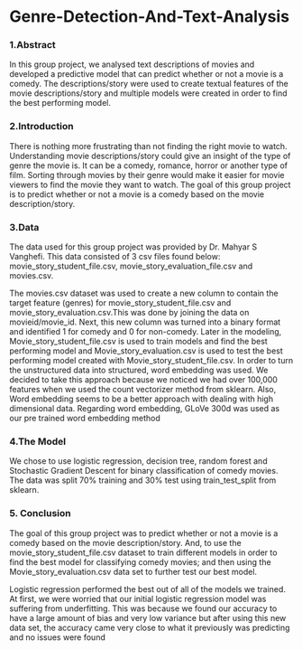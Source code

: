 # Genre-Detection-And-Text-Analysis
### 1.Abstract

In this group project, we analysed text descriptions of movies and developed a predictive model that can predict whether or not a movie is a comedy. The descriptions/story were used to create textual features of the movie descriptions/story and multiple models were created in order to find the best performing model.

### 2.Introduction

There is nothing more frustrating than not finding the right movie to watch. Understanding movie descriptions/story could give an insight of the type of genre the movie is. It can be a comedy, romance, horror or another type of film. Sorting through movies by their genre would make it easier for movie viewers to find the movie they want to watch. The goal of this group project is to predict whether or not a movie is a comedy based on the movie description/story.

### 3.Data

The data used for this group project was provided by Dr. Mahyar S Vanghefi. This data consisted of 3 csv files found below: movie_story_student_file.csv, movie_story_evaluation_file.csv and movies.csv.

The movies.csv dataset was used to create a new column to contain the target feature (genres) for movie_story_student_file.csv and movie_story_evaluation.csv.This was done by joining the data on movieid/movie_id. Next, this new column was turned into a binary format and identified 1 for comedy and 0 for non-comedy. Later in the modeling, Movie_story_student_file.csv is used to train models and find the best performing model and Movie_story_evaluation.csv is used to test the best performing model created with Movie_story_student_file.csv. In order to turn the unstructured data into structured, word embedding was used. We decided to take this approach because we noticed we had over 100,000 features when we used the count vectorizer method from sklearn. Also, Word embedding seems to be a better approach with dealing with high dimensional data. Regarding word embedding, GLoVe 300d was used as our pre trained word embedding method

### 4.The Model

We chose to use logistic regression, decision tree, random forest and Stochastic Gradient Descent for binary classification of comedy movies. The data was split 70% training and 30% test using train_test_split from sklearn.

### 5. Conclusion

The goal of this group project was to predict whether or not a movie is a comedy based on the movie description/story. And, to use the movie_story_student_file.csv dataset to train different models in order to find the best model for classifying comedy movies; and then using the Movie_story_evaluation.csv data set to further test our best model.

Logistic regression performed the best out of all of the models we trained. At first, we were worried that our initial logistic regression model was suffering from underfitting. This was because we found our accuracy to have a large amount of bias and very low variance but after using this new data set, the accuracy came very close to what it previously was predicting and no issues were found
